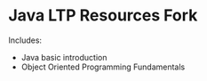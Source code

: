 # Java LTP Resources Fork

Includes: 
- Java basic introduction
- Object Oriented Programming Fundamentals
